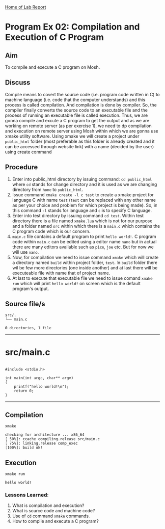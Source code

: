 [Home of Lab Report](../lab.html)

# Program Ex 02: Compilation and Execution of C Program

## Aim

To compile and execute a C program on Mosh.

## Discuss

Compile means to covert the source code (i.e. program code written in C) to machine language (i.e. code that the computer understands)  and this process is called compilation. And compilation is done by compiler. So, the compiler finally converts the source code to an executable file and the process of running an executable file is called execution. Thus, we are gonna compile and excute a C program to get the output and as we are working on remote server (as per exercise 1), we need to dp compilation and execution on remote server using Mosh within which we are gonna use xmake utility software.
Using xmake we will create a project under `public_html` folder (most preferable as this folder is already created and it can be accessed through website link) with a name (decided by the user) using create command

## Procedure

1. Enter into public_html directory by issuing command: `cd public_html` where `cd` stands for change directory and it is used as we are changing directory from `home` to `public_html`.
2. Issue command `xmake create -l c test` to create a xmake project for language C with name `test` (`test` can be replaced with any other name as per your choice and problem for which project is being made). So, in this command `-l` stands for language and `c` is to specify C language.
3. Enter into test directory by issuing command `cd test`. Within test directory there is a file named `xmake.lua` which is not for our purpose and a folder named `src` within which there is a `main.c` which contains the C program code which is our concern.
4. `main.c` file contains a default program to print `hello world!`. C program code within `main.c` can be edited using a editor name `nano` but in actual there are many editors available such as `pico`, `joe` etc. But for now we will use `nano`.
5. Now, for compilation we need to issue command `xmake` which will create a directory named `build` within project folder, `test`. In `build` folder there wil be few more directories (one inside another) and at last there will be executeable file with name that of project name.
6. At last to execute that executable file we need to issue comand `xmake run` which will print `hello world!` on screen which is the default program's output.

## Source file/s

```
src/.
└── main.c

0 directories, 1 file
```

---


# src/main.c

```

#include <stdio.h>

int main(int argc, char** argv)
{
    printf("hello world!\n");
    return 0;
}

```

---

## Compilation

```
xmake

checking for architecture ... x86_64
[ 50%]: ccache compiling.release src/main.c
[ 75%]: linking.release comp_exec
[100%]: build ok!

```

## Execution
```
xmake run

hello world!

```

### Lessons Learned:

1. What is compilation and execution?
2. What is source code and machine code?
3. Use of `cd` command `xmake` commands.
4. How to compile and execute a C program?
